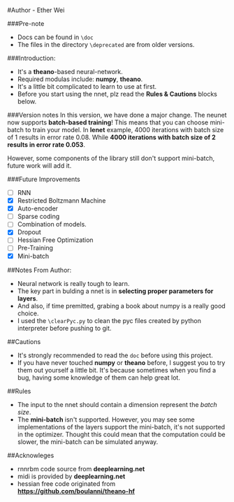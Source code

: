 #Author - Ether Wei

###Pre-note
- Docs can be found in `\doc`
- The files in the directory `\deprecated` are from older versions.

###Introduction:
- It's a __theano__-based neural-network.
- Required modulas include: __numpy__, __theano__.
- It's a little bit complicated to learn to use at first.
- Before you start using the nnet, plz read the __Rules & Cautions__ blocks below.

###Version notes
In this version, we have done a major change.
The neunet now supports __batch-based training__!
This means that you can choose mini-batch to train your model.
In __lenet__ example, 4000 iterations with batch size of 1 results in error rate 0.08.
While __4000 iterations with batch size of 2 results in error rate 0.053__.

However, some components of the library still don't support mini-batch, future work will add it.

###Future Improvements
- [ ] RNN
- [x] Restricted Boltzmann Machine
- [x] Auto-encoder
- [ ] Sparse coding
- [ ] Combination of models.
- [x] Dropout
- [ ] Hessian Free Optimization
- [ ] Pre-Training
- [x] Mini-batch

##Notes From Author:
- Neural network is really tough to learn.
- The key part in bulding a nnet is in __selecting proper parameters for layers__.
- And also, if time premitted, grabing a book about numpy is a really good choice.
- I used the `\clearPyc.py` to clean the pyc files created by python interpreter before pushing to git.

##Cautions
- It's strongly recommended to read the `doc` before using this project.
- If you have never touched __numpy__ or __theano__ before, I suggest you to try them out yourself a little bit.
It's because sometimes when you find a bug, having some knowledge of them can help great lot.

##Rules
- The input to the nnet should contain a dimension represent the _batch size_.
- The __mini-batch__ isn't supported.
However, you may see some implementations of the layers support the mini-batch, it's not supported in the optimizer.
Thought this could mean that the computation could be slower, the mini-batch can be simulated anyway.

##Acknowleges
- rnnrbm code source from __deeplearning.net__
- midi is provided by __deeplearning.net__
- hessian free code originated from __https://github.com/boulanni/theano-hf__
